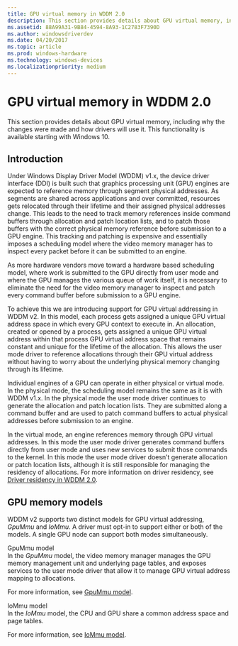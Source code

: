 ```yaml
---
title: GPU virtual memory in WDDM 2.0
description: This section provides details about GPU virtual memory, including why the changes were made and how drivers will use it.
ms.assetid: 88A99A31-9B84-4594-8A93-1C2783F7390D
ms.author: windowsdriverdev
ms.date: 04/20/2017
ms.topic: article
ms.prod: windows-hardware
ms.technology: windows-devices
ms.localizationpriority: medium
---
```


# GPU virtual memory in WDDM 2.0


This section provides details about GPU virtual memory, including why the changes were made and how drivers will use it. This functionality is available starting with Windows 10.

## <span id="Introduction"></span><span id="introduction"></span><span id="INTRODUCTION"></span>Introduction


Under Windows Display Driver Model (WDDM) v1.x, the device driver interface (DDI) is built such that graphics processing unit (GPU) engines are expected to reference memory through segment physical addresses. As segments are shared across applications and over committed, resources gets relocated through their lifetime and their assigned physical addresses change. This leads to the need to track memory references inside command buffers through allocation and patch location lists, and to patch those buffers with the correct physical memory reference before submission to a GPU engine. This tracking and patching is expensive and essentially imposes a scheduling model where the video memory manager has to inspect every packet before it can be submitted to an engine.

As more hardware vendors move toward a hardware based scheduling model, where work is submitted to the GPU directly from user mode and where the GPU manages the various queue of work itself, it is necessary to eliminate the need for the video memory manager to inspect and patch every command buffer before submission to a GPU engine.

To achieve this we are introducing support for GPU virtual addressing in WDDM v2. In this model, each process gets assigned a unique GPU virtual address space in which every GPU context to execute in. An allocation, created or opened by a process, gets assigned a unique GPU virtual address within that process GPU virtual address space that remains constant and unique for the lifetime of the allocation. This allows the user mode driver to reference allocations through their GPU virtual address without having to worry about the underlying physical memory changing through its lifetime.

Individual engines of a GPU can operate in either physical or virtual mode. In the physical mode, the scheduling model remains the same as it is with WDDM v1.x. In the physical mode the user mode driver continues to generate the allocation and patch location lists. They are submitted along a command buffer and are used to patch command buffers to actual physical addresses before submission to an engine.

In the virtual mode, an engine references memory through GPU virtual addresses. In this mode the user mode driver generates command buffers directly from user mode and uses new services to submit those commands to the kernel. In this mode the user mode driver doesn’t generate allocation or patch location lists, although it is still responsible for managing the residency of allocations. For more information on driver residency, see [Driver residency in WDDM 2.0](driver-residency-in-wddm-2-0.md).

## <span id="GPU_memory_models"></span><span id="gpu_memory_models"></span><span id="GPU_MEMORY_MODELS"></span>GPU memory models


WDDM v2 supports two distinct models for GPU virtual addressing, *GpuMmu* and *IoMmu*. A driver must opt-in to support either or both of the models. A single GPU node can support both modes simultaneously.

<span id="GpuMmu_model"></span><span id="gpummu_model"></span><span id="GPUMMU_MODEL"></span>GpuMmu model  
In the *GpuMmu* model, the video memory manager manages the GPU memory management unit and underlying page tables, and exposes services to the user mode driver that allow it to manage GPU virtual address mapping to allocations.

For more information, see [GpuMmu model](gpummu-model.md).

<span id="IoMmu_model"></span><span id="iommu_model"></span><span id="IOMMU_MODEL"></span>IoMmu model  
In the *IoMmu* model, the CPU and GPU share a common address space and page tables.

For more information, see [IoMmu model](iommu-model.md).

 

 






